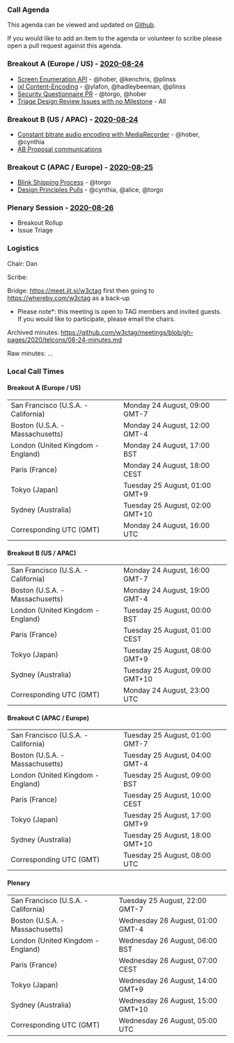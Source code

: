 ### Call Agenda

This agenda can be viewed and updated on [Github](https://github.com/w3ctag/meetings/blob/gh-pages/2020/telcons/08-24-agenda.md).

If you would like to add an item to the agenda or volunteer to scribe please open a pull request against this agenda.

### Breakout A (Europe / US) - [2020-08-24](https://www.timeanddate.com/worldclock/converter.html?iso=20200824T160000&p1=224&p2=43&p3=136&p4=195&p5=248&p6=240)

* [Screen Enumeration API](https://github.com/w3ctag/design-reviews/issues/413) - @hober, @kenchris, @plinss
* [jxl Content-Encoding](https://github.com/w3ctag/design-reviews/issues/541) - @ylafon, @hadleybeeman, @plinss
* [Security Questionnaire PR](https://github.com/w3ctag/security-questionnaire/pull/94) - @torgo, @hober
* [Triage Design Review Issues with no Milestone](https://github.com/w3ctag/design-reviews/issues?q=is%3Aopen+is%3Aissue+no%3Amilestone) - All

### Breakout B (US / APAC) - [2020-08-24](https://www.timeanddate.com/worldclock/converter.html?iso=20200824T230000&p1=224&p2=43&p3=136&p4=195&p5=248&p6=240)

* [Constant bitrate audio encoding with MediaRecorder](https://github.com/w3ctag/design-reviews/issues/540) - @hober, @cynthia
* [AB Proposal communications](https://github.com/w3c/AB-memberonly/issues/34)

### Breakout C (APAC / Europe) - [2020-08-25](https://www.timeanddate.com/worldclock/converter.html?iso=20200825T080000&p1=224&p2=43&p3=136&p4=195&p5=248&p6=240)

* [Blink Shipping Process](https://github.com/w3ctag/design-reviews/issues/516) - @torgo
* [Design Principles Pulls](https://github.com/w3ctag/design-principles/pulls) - @cynthia, @alice, @torgo

### Plenary Session - [2020-08-26](https://www.timeanddate.com/worldclock/converter.html?iso=20200826T050000&p1=224&p2=43&p3=136&p4=195&p5=248&p6=240)

* Breakout Rollup
* Issue Triage

### Logistics

Chair: Dan

Scribe:

Bridge: https://meet.jit.si/w3ctag first then going to https://whereby.com/w3ctag as a back-up

* Please note*: this meeting is open to TAG members and invited guests. If you would like to participate, please email the chairs.

Archived minutes: https://github.com/w3ctag/meetings/blob/gh-pages/2020/telcons/08-24-minutes.md

Raw minutes: ...


### Local Call Times

#### Breakout A (Europe / US)

<table>
<tr><td> San Francisco (U.S.A. - California) <td> Monday 24 August, 09:00 GMT-7</td></tr>
<tr><td> Boston (U.S.A. - Massachusetts) <td> Monday 24 August, 12:00 GMT-4</td></tr>
<tr><td> London (United Kingdom - England) <td> Monday 24 August, 17:00 BST</td></tr>
<tr><td> Paris (France) <td> Monday 24 August, 18:00 CEST</td></tr>
<tr><td> Tokyo (Japan) <td> Tuesday 25 August, 01:00 GMT+9</td></tr>
<tr><td> Sydney (Australia) <td> Tuesday 25 August, 02:00 GMT+10</td></tr>
<tr><td> Corresponding UTC (GMT) <td> Monday 24 August, 16:00 UTC</td></tr>
</table>

#### Breakout B (US / APAC)

<table>
<tr><td> San Francisco (U.S.A. - California) <td> Monday 24 August, 16:00 GMT-7</td></tr>
<tr><td> Boston (U.S.A. - Massachusetts) <td> Monday 24 August, 19:00 GMT-4</td></tr>
<tr><td> London (United Kingdom - England) <td> Tuesday 25 August, 00:00 BST</td></tr>
<tr><td> Paris (France) <td> Tuesday 25 August, 01:00 CEST</td></tr>
<tr><td> Tokyo (Japan) <td> Tuesday 25 August, 08:00 GMT+9</td></tr>
<tr><td> Sydney (Australia) <td> Tuesday 25 August, 09:00 GMT+10</td></tr>
<tr><td> Corresponding UTC (GMT) <td> Monday 24 August, 23:00 UTC</td></tr>
</table>

#### Breakout C (APAC / Europe)

<table>
<tr><td> San Francisco (U.S.A. - California) <td> Tuesday 25 August, 01:00 GMT-7</td></tr>
<tr><td> Boston (U.S.A. - Massachusetts) <td> Tuesday 25 August, 04:00 GMT-4</td></tr>
<tr><td> London (United Kingdom - England) <td> Tuesday 25 August, 09:00 BST</td></tr>
<tr><td> Paris (France) <td> Tuesday 25 August, 10:00 CEST</td></tr>
<tr><td> Tokyo (Japan) <td> Tuesday 25 August, 17:00 GMT+9</td></tr>
<tr><td> Sydney (Australia) <td> Tuesday 25 August, 18:00 GMT+10</td></tr>
<tr><td> Corresponding UTC (GMT) <td> Tuesday 25 August, 08:00 UTC</td></tr>
</table>

#### Plenary

<table>
<tr><td> San Francisco (U.S.A. - California) <td> Tuesday 25 August, 22:00 GMT-7</td></tr>
<tr><td> Boston (U.S.A. - Massachusetts) <td> Wednesday 26 August, 01:00 GMT-4</td></tr>
<tr><td> London (United Kingdom - England) <td> Wednesday 26 August, 06:00 BST</td></tr>
<tr><td> Paris (France) <td> Wednesday 26 August, 07:00 CEST</td></tr>
<tr><td> Tokyo (Japan) <td> Wednesday 26 August, 14:00 GMT+9</td></tr>
<tr><td> Sydney (Australia) <td> Wednesday 26 August, 15:00 GMT+10</td></tr>
<tr><td> Corresponding UTC (GMT) <td> Wednesday 26 August, 05:00 UTC</td></tr>
</table>
